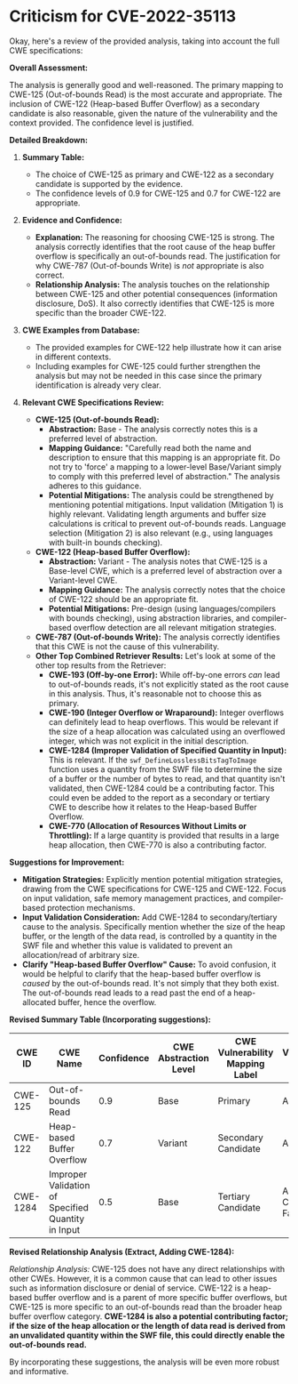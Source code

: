 # Criticism for CVE-2022-35113

Okay, here's a review of the provided analysis, taking into account the full CWE specifications:

**Overall Assessment:**

The analysis is generally good and well-reasoned. The primary mapping to CWE-125 (Out-of-bounds Read) is the most accurate and appropriate. The inclusion of CWE-122 (Heap-based Buffer Overflow) as a secondary candidate is also reasonable, given the nature of the vulnerability and the context provided. The confidence level is justified.

**Detailed Breakdown:**

1.  **Summary Table:**
    *   The choice of CWE-125 as primary and CWE-122 as a secondary candidate is supported by the evidence.
    *   The confidence levels of 0.9 for CWE-125 and 0.7 for CWE-122 are appropriate.

2.  **Evidence and Confidence:**

    *   **Explanation:** The reasoning for choosing CWE-125 is strong.  The analysis correctly identifies that the root cause of the heap buffer overflow is specifically an out-of-bounds read.  The justification for why CWE-787 (Out-of-bounds Write) is *not* appropriate is also correct.
    *   **Relationship Analysis:** The analysis touches on the relationship between CWE-125 and other potential consequences (information disclosure, DoS). It also correctly identifies that CWE-125 is more specific than the broader CWE-122.

3.  **CWE Examples from Database:**
    *   The provided examples for CWE-122 help illustrate how it can arise in different contexts.
    *   Including examples for CWE-125 could further strengthen the analysis but may not be needed in this case since the primary identification is already very clear.

4.  **Relevant CWE Specifications Review:**

    *   **CWE-125 (Out-of-bounds Read):**
        *   **Abstraction:** Base - The analysis correctly notes this is a preferred level of abstraction.
        *   **Mapping Guidance:**  "Carefully read both the name and description to ensure that this mapping is an appropriate fit. Do not try to 'force' a mapping to a lower-level Base/Variant simply to comply with this preferred level of abstraction."  The analysis adheres to this guidance.
        *   **Potential Mitigations:** The analysis could be strengthened by mentioning potential mitigations. Input validation (Mitigation 1) is highly relevant. Validating length arguments and buffer size calculations is critical to prevent out-of-bounds reads.  Language selection (Mitigation 2) is also relevant (e.g., using languages with built-in bounds checking).
    *   **CWE-122 (Heap-based Buffer Overflow):**
        *   **Abstraction:** Variant - The analysis notes that CWE-125 is a Base-level CWE, which is a preferred level of abstraction over a Variant-level CWE.
        *   **Mapping Guidance:** The analysis correctly notes that the choice of CWE-122 should be an appropriate fit.
        *   **Potential Mitigations:** Pre-design (using languages/compilers with bounds checking), using abstraction libraries, and compiler-based overflow detection are all relevant mitigation strategies.
    *  **CWE-787 (Out-of-bounds Write):** The analysis correctly identifies that this CWE is not the cause of this vulnerability.
    *   **Other Top Combined Retriever Results:** Let's look at some of the other top results from the Retriever:
        *   **CWE-193 (Off-by-one Error):** While off-by-one errors *can* lead to out-of-bounds reads, it's not explicitly stated as the root cause in this analysis. Thus, it's reasonable not to choose this as primary.
        *   **CWE-190 (Integer Overflow or Wraparound):**  Integer overflows can definitely lead to heap overflows. This would be relevant if the size of a heap allocation was calculated using an overflowed integer, which was not explicit in the initial description.
        *   **CWE-1284 (Improper Validation of Specified Quantity in Input):** This is relevant.  If the `swf_DefineLosslessBitsTagToImage` function uses a quantity from the SWF file to determine the size of a buffer or the number of bytes to read, and that quantity isn't validated, then CWE-1284 could be a contributing factor. This could even be added to the report as a secondary or tertiary CWE to describe how it relates to the Heap-based Buffer Overflow.
        *   **CWE-770 (Allocation of Resources Without Limits or Throttling):** If a large quantity is provided that results in a large heap allocation, then CWE-770 is also a contributing factor.

**Suggestions for Improvement:**

*   **Mitigation Strategies:** Explicitly mention potential mitigation strategies, drawing from the CWE specifications for CWE-125 and CWE-122.  Focus on input validation, safe memory management practices, and compiler-based protection mechanisms.
*   **Input Validation Consideration:** Add CWE-1284 to secondary/tertiary cause to the analysis. Specifically mention whether the size of the heap buffer, or the length of the data read, is controlled by a quantity in the SWF file and whether this value is validated to prevent an allocation/read of arbitrary size.
*   **Clarify "Heap-based Buffer Overflow" Cause:** To avoid confusion, it would be helpful to clarify that the heap-based buffer overflow is *caused* by the out-of-bounds read.  It's not simply that they both exist.  The out-of-bounds read leads to a read past the end of a heap-allocated buffer, hence the overflow.

**Revised Summary Table (Incorporating suggestions):**

| CWE ID | CWE Name | Confidence | CWE Abstraction Level | CWE Vulnerability Mapping Label | CWE-Vulnerability Mapping Notes |
|---|---|---|---|---|---|
| CWE-125 | Out-of-bounds Read | 0.9 | Base | Primary | Allowed |
| CWE-122 | Heap-based Buffer Overflow | 0.7 | Variant | Secondary Candidate | Allowed |
| CWE-1284 | Improper Validation of Specified Quantity in Input | 0.5 | Base | Tertiary Candidate | Allowed, Contributing Factor |

**Revised Relationship Analysis (Extract, Adding CWE-1284):**

*Relationship Analysis:* CWE-125 does not have any direct relationships with other CWEs. However, it is a common cause that can lead to other issues such as information disclosure or denial of service. CWE-122 is a heap-based buffer overflow and is a parent of more specific buffer overflows, but CWE-125 is more specific to an out-of-bounds read than the broader heap buffer overflow category. **CWE-1284 is also a potential contributing factor; if the size of the heap allocation or the length of data read is derived from an unvalidated quantity within the SWF file, this could directly enable the out-of-bounds read.**

By incorporating these suggestions, the analysis will be even more robust and informative.